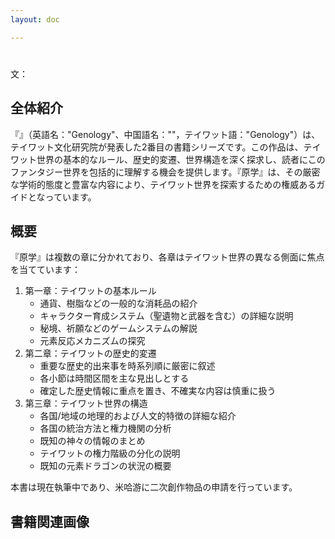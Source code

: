 ```yaml
---
layout: doc

---
```


# <Furigana text="原%げん%学%がく%" />

文：<Furigana text="流雲%りゅううん%澄%ちょう%" />

## 全体紹介

『<Furigana text="原%げん%学%がく%" />』（英語名："Genology"、中国語名："<span lang="zh-CN"><Furigana text="原%yuán%学%xué%" /></span>"，テイワット語："<span lang="Teyvat">Genology</span>"）は、テイワット文化研究院が発表した2番目の書籍シリーズです。この作品は、テイワット世界の基本的なルール、歴史的変遷、世界構造を深く探求し、読者にこのファンタジー世界を包括的に理解する機会を提供します。『原学』は、その厳密な学術的態度と豊富な内容により、テイワット世界を探索するための権威あるガイドとなっています。

## 概要

『原学』は複数の章に分かれており、各章はテイワット世界の異なる側面に焦点を当てています：

1. 第一章：テイワットの基本ルール
   * 通貨、樹脂などの一般的な消耗品の紹介
   * キャラクター育成システム（聖遺物と武器を含む）の詳細な説明
   * 秘境、祈願などのゲームシステムの解説
   * 元素反応メカニズムの探究
2. 第二章：テイワットの歴史的変遷
   * 重要な歴史的出来事を時系列順に厳密に叙述
   * 各小節は時間区間を主な見出しとする
   * 確定した歴史情報に重点を置き、不確実な内容は慎重に扱う
3. 第三章：テイワット世界の構造
   * 各国/地域の地理的および人文的特徴の詳細な紹介
   * 各国の統治方法と権力機関の分析
   * 既知の神々の情報のまとめ
   * テイワットの権力階級の分化の説明
   * 既知の元素ドラゴンの状況の概要

本書は現在執筆中であり、米哈游に二次創作物品の申請を行っています。

## 書籍関連画像
